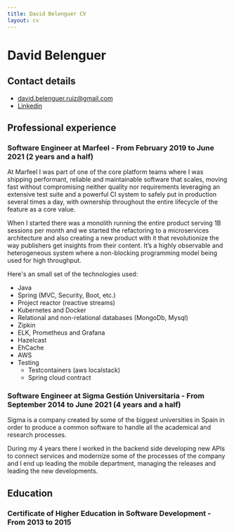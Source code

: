 ```yaml
---
title: David Belenguer CV
layout: cv
---
```


# David Belenguer

## Contact details

- [david.belenguer.ruiz@gmail.com](mailto:david.belenguer.ruiz@gmail.com)
- [Linkedin](https://www.linkedin.com/in/dbelenguer/)

## Professional experience

### Software Engineer at **Marfeel** - From February 2019 to June 2021 (2 years and a half)

At Marfeel I was part of one of the core platform teams where I was shipping performant, reliable and maintainable software that scales, moving fast without compromising neither quality nor requirements leveraging an extensive test suite and a powerful CI system to safely put in production several times a day, with ownership throughout the entire lifecycle of the feature as a core value.

When I started there was a monolith running the entire product serving 1B sessions per month and we started the refactoring to a microservices architecture and also creating a new product with it that revolutionize the way publishers get insights from their content. It’s a highly observable and heterogeneous system where a non-blocking programming model being used for high throughput.

Here's an small set of the technologies used:

- Java
- Spring (MVC, Security, Boot, etc.)
- Project reactor (reactive streams)
- Kubernetes and Docker
- Relational and non-relational databases (MongoDb, Mysql)
- Zipkin
- ELK, Prometheus and Grafana
- Hazelcast
- EhCache
- AWS
- Testing
  - Testcontainers (aws localstack)
  - Spring cloud contract

### Software Engineer at **Sigma Gestión Universitaria** - From September 2014 to June 2021 (4 years and a half)

Sigma is a company created by some of the biggest universities in Spain in order to produce a common software to handle all the academical and research processes.

During my 4 years there I worked in the backend side developing new APIs to connect services and modernize some of the processes of the company and I end up leading the mobile department, managing the releases and leading the new developments.

## Education

### Certificate of Higher Education in Software Development - From 2013 to 2015
